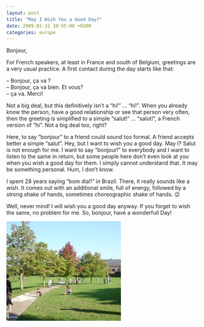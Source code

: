 ```yaml
---
layout: post
title: "May I Wish You a Good Day?"
date: 2009-01-31 10:55:00 +0200
categories: europe
---
```


Bonjour,

For French speakers, at least in France and south of Belgium, greetings are a very usual practice. A first contact during the day starts like that:

– Bonjour, ça va ?<br/>– Bonjour, ça va bien. Et vous?<br/>– ça va. Merci!

Not a big deal, but this definitively isn’t a “hi!” … “hi!”. When you already know the person, have a good relationship or see that person very often, then the greeting is simplified to a simple “salut!” … “salut!”, a French version of “hi”. Not a big deal too, right?

Here, to say “bonjour” to a friend could sound too formal. A friend accepts better a simple “salut”. Hey, but I want to wish you a good day. May I? Salut is not enough for me. I want to say “bonjour!” to everybody and I want to listen to the same in return, but some people here don’t even look at you when you wish a good day for them. I simply cannot understand that. It may be something personal. Hum, I don’t know.

I spent 28 years saying “bom dia!!” in Brazil. There, it really sounds like a wish. It comes out with an additional smile, full of energy, followed by a strong shake of hands, sometimes choreographic shake of hands. 😉

Well, never mind! I will wish you a good day anyway. If you forget to wish the same, no problem for me. So, bonjour, have a wonderfull Day!

<a href="http://69.89.31.239/~hildeber/wp-content/uploads/2009/01/DSC01921.jpg">![DSC01921-300x260.jpg](/images/posts/DSC01921-300x260.jpg)</a>
